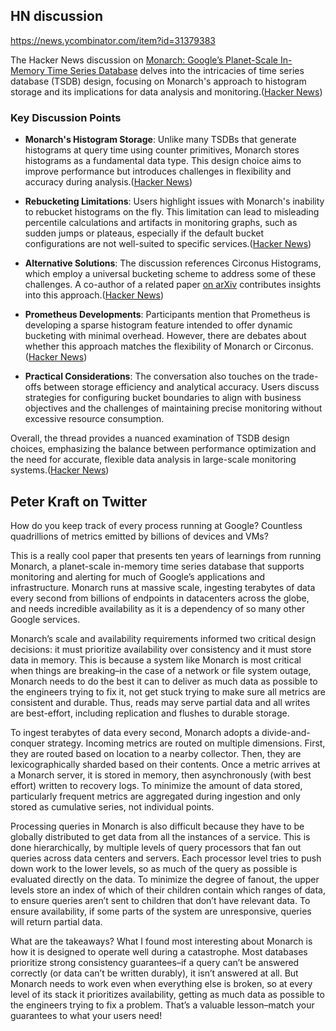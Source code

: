 ## HN discussion
https://news.ycombinator.com/item?id=31379383

The Hacker News discussion on [Monarch: Google’s Planet-Scale In-Memory Time Series Database](https://news.ycombinator.com/item?id=31379383) delves into the intricacies of time series database (TSDB) design, focusing on Monarch's approach to histogram storage and its implications for data analysis and monitoring.([Hacker News][1])

### Key Discussion Points

* **Monarch's Histogram Storage**: Unlike many TSDBs that generate histograms at query time using counter primitives, Monarch stores histograms as a fundamental data type. This design choice aims to improve performance but introduces challenges in flexibility and accuracy during analysis.([Hacker News][1])

* **Rebucketing Limitations**: Users highlight issues with Monarch's inability to rebucket histograms on the fly. This limitation can lead to misleading percentile calculations and artifacts in monitoring graphs, such as sudden jumps or plateaus, especially if the default bucket configurations are not well-suited to specific services.([Hacker News][1])

* **Alternative Solutions**: The discussion references Circonus Histograms, which employ a universal bucketing scheme to address some of these challenges. A co-author of a related paper [on arXiv](https://arxiv.org/abs/2001.06561) contributes insights into this approach.([Hacker News][1])

* **Prometheus Developments**: Participants mention that Prometheus is developing a sparse histogram feature intended to offer dynamic bucketing with minimal overhead. However, there are debates about whether this approach matches the flexibility of Monarch or Circonus.([Hacker News][1])

* **Practical Considerations**: The conversation also touches on the trade-offs between storage efficiency and analytical accuracy. Users discuss strategies for configuring bucket boundaries to align with business objectives and the challenges of maintaining precise monitoring without excessive resource consumption.

Overall, the thread provides a nuanced examination of TSDB design choices, emphasizing the balance between performance optimization and the need for accurate, flexible data analysis in large-scale monitoring systems.([Hacker News][1])

[1]: https://news.ycombinator.com/item?id=31379383&utm_source=chatgpt.com "Monarch: Google’s Planet-Scale In-Memory Time Series Database | Hacker News"


## Peter Kraft on Twitter

How do you keep track of every process running at Google? Countless quadrillions of metrics emitted by billions of devices and VMs?

This is a really cool paper that presents ten years of learnings from running Monarch, a planet-scale in-memory time series database that supports monitoring and alerting for much of Google’s applications and infrastructure. Monarch runs at massive scale, ingesting terabytes of data every second from billions of endpoints in datacenters across the globe, and needs incredible availability as it is a dependency of so many other Google services.

Monarch’s scale and availability requirements informed two critical design decisions: it must prioritize availability over consistency and it must store data in memory. This is because a system like Monarch is most critical when things are breaking–in the case of a network or file system outage, Monarch needs to do the best it can to deliver as much data as possible to the engineers trying to fix it, not get stuck trying to make sure all metrics are consistent and durable. Thus, reads may serve partial data and all writes are best-effort, including replication and flushes to durable storage.

To ingest terabytes of data every second, Monarch adopts a divide-and-conquer strategy. Incoming metrics are routed on multiple dimensions. First, they are routed based on location to a nearby collector. Then, they are lexicographically sharded based on their contents. Once a metric arrives at a Monarch server, it is stored in memory, then asynchronously (with best effort) written to recovery logs. To minimize the amount of data stored, particularly frequent metrics are aggregated during ingestion and only stored as cumulative series, not individual points.

Processing queries in Monarch is also difficult because they have to be globally distributed to get data from all the instances of a service. This is done hierarchically, by multiple levels of query processors that fan out queries across data centers and servers. Each processor level tries to push down work to the lower levels, so as much of the query as possible is evaluated directly on the data. To minimize the degree of fanout, the upper levels store an index of which of their children contain which ranges of data, to ensure queries aren’t sent to children that don’t have relevant data. To ensure availability, if some parts of the system are unresponsive, queries will return partial data.

What are the takeaways? What I found most interesting about Monarch is how it is designed to operate well during a catastrophe. Most databases prioritize strong consistency guarantees–if a query can’t be answered correctly (or data can’t be written durably), it isn’t answered at all. But Monarch needs to work even when everything else is broken, so at every level of its stack it prioritizes availability, getting as much data as possible to the engineers trying to fix a problem. That’s a valuable lesson–match your guarantees to what your users need!


